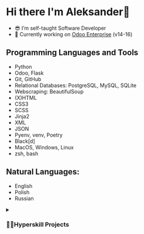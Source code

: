# Hi there I'm Aleksander👋

- 😎 I’m self-taught Software Developer
- 🔭 Currently working on <a href="https://youtu.be/y7TlnAv6cto">Odoo Enterprise</a> (v14-16) 


## Programming Languages and Tools
- Python
- Odoo, Flask
- Git, GitHub
- Relational Databases: PostgreSQL, MySQL, SQLite
- Webscraping: BeautifulSoup
- (X)HTML
- CSS3
- SCSS
- Jinja2
- XML
- JSON
- Pyenv, venv, Poetry
- Black[d]
- MacOS, Windows, Linux
- zsh, bash 

## Natural Languages:
- English
- Polish
- Russian

<details>
 <summary><h3>👨‍💻Hyperskill Projects</summary>
   <ul>
     <li>
      <a href="../../../Weather-App">RESTful Weather APP</a>
     </li>
     <li>
      <a href="../../../static-code-analyser-python">Static Code Analyser for Python files</a>
     </li>
    <li>
     <a href="../../../Tic-Tac-Toe-with-AI">Tic-Tac-Toe-with-AI</a>
    </li>
    </ul>
</details>
